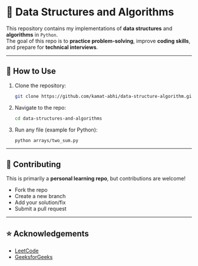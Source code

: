 # 📘 Data Structures and Algorithms

This repository contains my implementations of **data structures** and **algorithms** in `Python`.  
The goal of this repo is to **practice problem-solving**, improve **coding skills**, and prepare for **technical interviews**.

---


## 📖 How to Use
1. Clone the repository:
   ```bash
   git clone https://github.com/kamat-abhi/data-structure-algorithm.git
   ```
2. Navigate to the repo:
   ```bash
   cd data-structures-and-algorithms
   ```
3. Run any file (example for Python):
   ```bash
   python arrays/two_sum.py
   ```

---


## 🤝 Contributing
This is primarily a **personal learning repo**, but contributions are welcome!  
- Fork the repo  
- Create a new branch  
- Add your solution/fix  
- Submit a pull request  

---

## ⭐ Acknowledgements
- [LeetCode](https://leetcode.com/u/kamat-abhi/)  
- [GeeksforGeeks](https://www.geeksforgeeks.org/user/abhishekk5xyl/)  